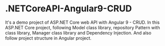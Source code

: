 # .NETCoreAPI-Angular9-CRUD
 It's a demo project of ASP.NET Core web API with Angular 9 - CRUD. In this ASP.NET Core project, following Model class library, repository Pattern with class library, Manager class library and Dependency Injection.  And also follow project structure in Angular project. 
